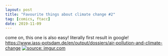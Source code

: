 ```yaml
---
layout: post
title: "Favourite things about climate change #2"
tag: [comics, ftacc]
date: 2019-11-09
---
```

come on, this one is also easy! literally first result in google!
https://www.iass-potsdam.de/en/output/dossiers/air-pollution-and-climate-change <!-- #55 -->
[![](https://i.imgur.com/KmvWV9z.jpg "source: imgur.com")](https://i.imgur.com/KmvWV9z.jpg)
